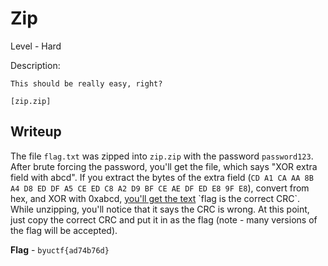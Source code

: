 # Zip
Level - Hard

Description:
```
This should be really easy, right?

[zip.zip]
```

## Writeup
The file `flag.txt` was zipped into `zip.zip` with the password `password123`. After brute forcing the password, you'll get the file, which says "XOR extra field with abcd". If you extract the bytes of the extra field (`CD A1 CA AA 8B A4 D8 ED DF A5 CE ED C8 A2 D9 BF CE AE DF ED E8 9F E8`), convert from hex, and XOR with 0xabcd, [you'll get the text](https://gchq.github.io/CyberChef/#recipe=From_Hex('Auto')XOR(%7B'option':'Hex','string':'abcd'%7D,'Standard',false)&input=Q0QgQTEgQ0EgQUEgOEIgQTQgRDggRUQgREYgQTUgQ0UgRUQgQzggQTIgRDkgQkYgQ0UgQUUgREYgRUQgRTggOUYgRTgg) `flag is the correct CRC`. While unzipping, you'll notice that it says the CRC is wrong. At this point, just copy the correct CRC and put it in as the flag (note - many versions of the flag will be accepted).

**Flag** - `byuctf{ad74b76d}`